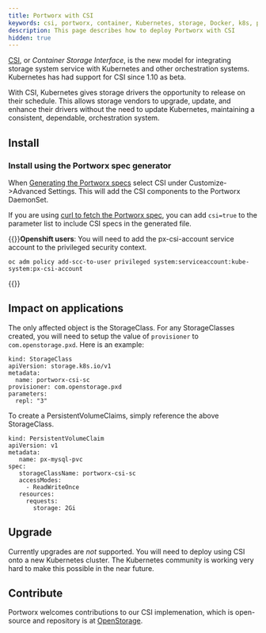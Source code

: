 ```yaml
---
title: Portworx with CSI
keywords: csi, portworx, container, Kubernetes, storage, Docker, k8s, pv, persistent disk
description: This page describes how to deploy Portworx with CSI
hidden: true
---
```


[CSI](https://kubernetes-csi.github.io/), or _Container Storage Interface_, is the new model for integrating storage system service with Kubernetes and other orchestration systems. Kubernetes has had support for CSI since 1.10 as beta.

With CSI, Kubernetes gives storage drivers the opportunity to release on their schedule. This allows storage vendors to upgrade, update, and enhance their drivers without the need to update Kubernetes, maintaining a consistent, dependable, orchestration system.

## Install

### Install using the Portworx spec generator

When [Generating the Portworx specs](https://install.portworx.com/2.0) select CSI under Customize->Advanced Settings. This will add the CSI components to the Portworx DaemonSet.

If you are using [curl to fetch the Portworx spec](/portworx-install-with-kubernetes/px-k8s-spec-curl), you can add `csi=true` to the parameter list to include CSI specs in the generated file.

{{<info>}}**Openshift users**: 
You will need to add the px-csi-account service account to the privileged security context.

```text
oc adm policy add-scc-to-user privileged system:serviceaccount:kube-system:px-csi-account
```
{{</info>}}


## Impact on applications

The only affected object is the StorageClass. For any StorageClasses created, you will need to setup the value of `provisioner` to `com.openstorage.pxd`. Here is an example:

```text
kind: StorageClass
apiVersion: storage.k8s.io/v1
metadata:
  name: portworx-csi-sc
provisioner: com.openstorage.pxd
parameters:
  repl: "3"
```

To create a PersistentVolumeClaims, simply reference the above StorageClass.

```text
kind: PersistentVolumeClaim
apiVersion: v1
metadata:
   name: px-mysql-pvc
spec:
   storageClassName: portworx-csi-sc
   accessModes:
     - ReadWriteOnce
   resources:
     requests:
       storage: 2Gi
```

## Upgrade

Currently upgrades are _not_ supported. You will need to deploy using CSI onto a new Kubernetes cluster. The Kubernetes community is working very hard to make this possible in the near future.

## Contribute

Portworx welcomes contributions to our CSI implemenation, which is open-source and repository is at [OpenStorage](https://github.com/libopenstorage/openstorage).
